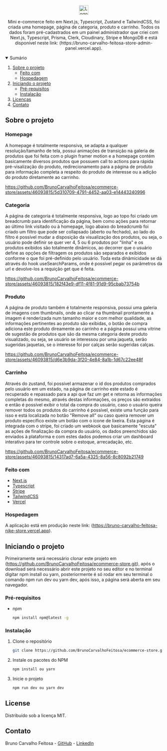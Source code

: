 <!-- PROJECT LOGO -->
<br />
<p align="center">
  <a href="https://github.com/BrunoCarvalhoFeitosa/ecommerce-store">
    <img src="\public\favicon\favicon.ico" alt="Logo" width="30" weight="30" />
  </a>

  <p align="center">
    Mini e-commerce feito em Next.js, Typescript, Zustand e TailwindCSS, foi criada uma homepage, página de categoria, produto e carrinho. Todos os dados foram pré-cadastrados em um painel administrador que criei com Next.js, Typescript, Prisma, Clerk, Cloudinary, Stripe e MongoDB e está disponível neste link: (https://bruno-carvalho-feitosa-store-admin-panel.vercel.app).
</p>

<!-- TABLE OF CONTENTS -->
<details open="open">
  <summary>Sumário</summary>
  <ol>
    <li>
      <a href="#sobre-o-projeto">Sobre o projeto</a>
      <ul>
        <li><a href="#feito-com">Feito com</a></li>
        <li><a href="#hospedagem">Hospedagem</a></li>
      </ul>
    </li>
    <li>
      <a href="#iniciando-o-projeto">Iniciando o projeto</a>
      <ul>
        <li><a href="#pré-requisitos">Pré-requisitos</a></li>
        <li><a href="#instalação">Instalação</a></li>
      </ul>
    </li>
    <li><a href="#license">Licenças</a></li>
    <li><a href="#contato">Contato</a></li>
  </ol>
</details>

<!-- ABOUT THE PROJECT -->
## Sobre o projeto

### Homepage
A homepage é totalmente responsiva, se adapta a qualquer resolução/tamanho de tela, possui animações de transição na galeria de produtos que foi feita com o plugin framer motion e a homepage contém basicamente diversos produtos que possuem call to actions para rápida pré-visalização do produto, redirecionamento para a página de produto para informação completa a respeito do produto de interesse ou a adição do produto diretamente ao carrinho.

https://github.com/BrunoCarvalhoFeitosa/ecommerce-store/assets/46093815/5d310709-4791-4452-aa03-e14443240996

### Categoria
A página de categoria é totalmente responsiva, logo ao topo foi criado um breadcrumb para identificação da página, bem como ações para retornar ao último link visitado ou à homepage, logo abaixo do breadcrumb foi criado um filtro que pode ser collapsado (aberto ou fechado), ao lado do filtro é possível mudar a disposição da visualização dos produtos, ou seja, o usuário pode definir se quer ver 4, 5 ou 6 produtos por "linha" e os produtos exibidos são totalmente dinâmicos, ao decorrer que o usuário define as opções de filtragem os produtos são separados e exibidos conforme o que foi pré-definido pelo usuário. Toda esta dinâmicidade se dá através do hook useSearchParams, onde é possível pegar os parâmetros da url e devolve-los a requição get que é feita.

https://github.com/BrunoCarvalhoFeitosa/ecommerce-store/assets/46093815/182f43e9-df11-4f81-91d9-95cbab73754b

### Produto
A página de produto também é totalmente responsiva, possui uma galeria de imagens com thumbnails, onde ao clicar na thumbnail prontamente a imagem é renderizada num tamanho maior e com melhor qualidade, as informações pertinentes ao produto são exibidas, o botão de compra adiciona este produto direamente ao carrinho e a página possui uma vitrine de sugestão de produtos que são da mesma categoria deste produto visualizado, ou seja, se usuário se interessou por uma jaqueta, serão sugeridas jaquetas, se o interesse foi por calças serão sugeridas calças.

https://github.com/BrunoCarvalhoFeitosa/ecommerce-store/assets/46093815/d6e3b9da-3f20-4e84-8a1b-1d67c22ee48f

### Carrinho
Através do zustand, foi possível armazenar o id dos produtos comprados pelo usuário em um estado, na página de carrinho este estado é recuperado e repassado para a api que faz um get e retorna as informações completas do mesmo, através destas informações, os preços são extraídos e então é possível exibir o total da compra do usuário, caso o usuário queira remover todos os produtos do carrinho é possível, existe uma função para isso e está localizada no botão "Remove all" ou caso queira remover um produto específico existe um botão com o ícone de lixeira. Esta página é integrada com o stripe, foi criado um webkook que basicamente "escuta" as ações de finalização da compra do usuário, os dados preenchidos são enviados à plataforma e com estes dados podemos criar um dashboard interativo para ter controle sobre o estoque, arrecadação, etc.

https://github.com/BrunoCarvalhoFeitosa/ecommerce-store/assets/46093815/14317ad7-6a5a-4325-8a56-8c8092b21749


### Feito com

* [Next.js](https://nextjs.org)
* [Typescript](https://www.typescriptlang.org)
* [Stripe](https://stripe.com/br)
* [TailwindCSS](https://tailwindcss.com)
* [Vercel](https://vercel.com)

### Hospedagem

A aplicação está em produção neste link: (https://bruno-carvalho-feitosa-nike-store.vercel.app).

<!-- GETTING STARTED -->
## Iniciando o projeto

Primeiramente será necessário clonar este projeto em (https://github.com/BrunoCarvalhoFeitosa/ecommerce-store.git), após o download será necessário abrir este projeto no seu editor e no terminal digitar npm install ou yarn, posteriormente é só rodar em seu terminal o comando npm run dev ou yarn dev, após isso, a página será aberta em seu navegador.

### Pré-requisitos

* npm
  ```sh
  npm install npm@latest -g
  ```

### Instalação

1. Clone o repositório
   ```sh
   git clone https://github.com/BrunoCarvalhoFeitosa/ecommerce-store.git
   ```
2. Instale os pacotes do NPM
   ```sh
   npm install ou yarn
   ```
   
3. Inicie o projeto
   ```sh
   npm run dev ou yarn dev
   ```   

<!-- LICENSE -->
## License

Distribuído sob a licença MIT.

<!-- CONTACT -->
## Contato

Bruno Carvalho Feitosa - [GitHub](https://github.com/BrunoCarvalhoFeitosa) - [LinkedIn](https://www.linkedin.com/in/bruno-carvalho-feitosa/)
